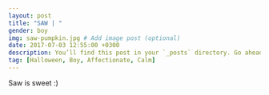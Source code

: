 ```yaml
---
layout: post
title: "SAW | "
gender: boy
img: saw-pumpkin.jpg # Add image post (optional)
date: 2017-07-03 12:55:00 +0300
description: You’ll find this post in your `_posts` directory. Go ahead and edit it and re-build the site to see your changes. # Add post description (optional)
tag: [Halloween, Boy, Affectionate, Calm]
---
```


Saw is sweet :)